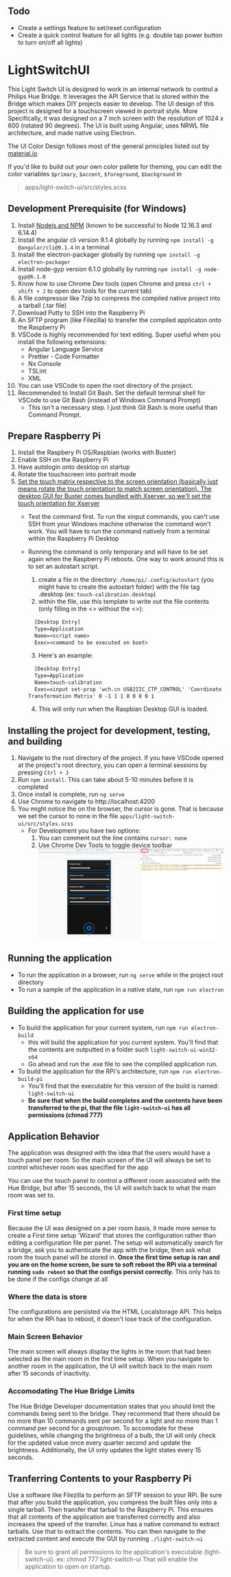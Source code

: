 ## Todo
- Create a settings feature to set/reset configuration
- Create a quick control feature for all lights (e.g. double tap power button to turn on/off all lights)



# LightSwitchUI

This Light Switch UI is designed to work in an internal network to control a Philips Hue Bridge. It leverages the API Service that is stored within the Bridge which makes DIY projects easier to develop. The UI design of this project is designed for a touchscreen viewed in portrait style. More Specifically, it was designed on a 7 inch screen with the resolution of 1024 x 600 (rotated 90 degrees). The UI is built using Angular, uses NRWL file architecture, and made native using Electron.

The UI Color Design follows most of the general principles listed out by [material.io](https://material.io/design/color/dark-theme.html#behavior)

If you'd like to build out your own color pallete for theming, you can edit the color variables `$primary`, `$accent`, `$foreground`, `$background` in
> apps/light-switch-ui/src/styles.scss

## Development Prerequisite (for Windows)

1.  Install [Nodejs and NPM](https://nodejs.org/en/download/releases/) (known to be successful to Node 12.16.3 and 6.14.4)
2.  Install the angular cli version 9.1.4 globally by running `npm install -g @angular/cli@9.1.4` in a terminal
2.  Install the electron-packager globally  by running `npm install -g electron-packager`
2.  Install node-gyp version 6.1.0 globally by running `npm install -g node-gyp@6.1.0`
2.  Know how to use Chrome Dev tools (open Chrome and press `ctrl + shift + J` to open dev tools for the current tab)
3.  A file compressor like 7zip to compress the compiled native project into a tarball (.tar file)
4.  Download Putty to SSH into the Raspberry Pi
5.  An SFTP program (like Filezilla) to transfer the compiled applicaton onto the Raspberry Pi
6.  VSCode is highly recommended for text editing. Super useful when you install the following extensions:
    - Angular Language Service
    - Prettier - Code Formatter
    - Nx Console
    - TSLint
    - XML
7. You can use VSCode to open the root directory of the project.
8. Recommended to Install Git Bash. Set the default terminal shell for VSCode to use Git Bash (instead of Windows Command Prompt)
    - This isn't a necessary step. I just think Git Bash is more useful than Command Prompt.

## Prepare Raspberry Pi

1. Install the Raspbery Pi OS/Raspbian (works with Buster)
2. Enable SSH on the Raspberry Pi
3. Have autologin onto desktop on startup
4. Rotate the touchscreen into portrait mode
5. [Set the touch matrix respective to the screen orientation (basically just means rotate the touch orientation to match screen orientation). The desktop GUI for Buster comes bundled with Xserver, so we'll set the touch orientation for Xserver](https://wiki.ubuntu.com/X/InputCoordinateTransformation)
    - Test the command first. To run the xinput commands, you can't use SSH from your Windows machine otherwise the command won't work. You will have to run the command natively from a terminal within the Raspberry Pi Desktop
    - Running the command is only temporary and will have to be set again when the Raspberry Pi reboots. One way to work around this is to set an autostart script.
        1. create a file in the directory: `/home/pi/.config/autostart` (you might have to create the autostart folder) with the file tag .desktop (ex: `touch-calibration.desktop`)
        2. within the file, use this template to write out the file contents (only filling in the <> without the <>):
        ```
          [Desktop Entry]
          Type=Application
          Name=<script name>
          Exec=<command to be executed on boot>
        ```

        3. Here's an example:
        ```
          [Desktop Entry]
          Type=Application
          Name=touch-calibration
          Exec=xinput set-prop 'wch.cn USB2IIC_CTP_CONTROL' 'Coordinate Transformation Matrix' 0 -1 1 1 0 0 0 0 1
        ```

        4. This will only run when the Raspbian Desktop GUI is loaded.

## Installing the project for development, testing, and building
1. Navigate to the root directory of the project. If you have VSCode opened at the project's root directory, you can open a terminal sessions by pressing `Ctrl + J`
2. Run `npm install`. This can take about 5-10 minutes before it is completed
3. Once install is complete, run `ng serve`
4. Use Chrome to navigate to http://localhost:4200
5. You might notice the on the browser, the cursor is gone. That is because we set the cursor to none in the file `apps/light-switch-ui/src/styles.scss`
    - For Development you have two options:
        1. You can comment out the line contains `cursor: none`
        2. Use Chrome Dev Tools to toggle device toolbar
        ![Use Chrome Dev Tools to toggle device toolbar](readme-assets/toggle-device-toolbar.png)

## Running the application
- To run the application in a browser, run `ng serve` while in the project root directory
- To run a sample of the application in a native state, run `npm run electron`

## Building the application for use
- To build the application for your current system, run `npm run electron-build`
    - this will build the application for you current system. You'll find that the contents are outputted in a folder such `light-switch-ui-win32-x64`
    - Go ahead and run the .exe file to see the compliled application run.
- To build the application for the RPi's architecture, run `npm run electron-build-pi`
    - You'll find that the executable for this version of the build is named: `light-switch-ui`
    - **Be sure that when the build completes and the contents have been transferred to the pi, that the file `light-switch-ui` has all permissions (chmod 777)**

## Application Behavior
The application was designed with the idea that the users would have a touch panel per room. So the main screen of the UI will always be set to control whichever room was specified for the app

You can use the touch panel to control a different room associated with the Hue Bridge, but after 15 seconds, the UI will switch back to what the main room was set to.

### First time setup
Because the UI was designed on a per room basis, it made more sense to create a First time setup 'Wizard' that stores the configuration rather than editing a configuration file per panel. The setup will automatically search for a bridge, ask you to authenticate the app with the bridge, then ask what room the touch panel will be stored in. **Once the first time setup is ran and you are on the home screen, be sure to soft reboot the RPi via a terminal running `sudo reboot` so that the configs persist correctly.** This only has to be done if the configs change at all

### Where the data is store
The configurations are persisted via the HTML Localstorage API. This helps for when the RPi has to reboot, it doesn't lose track of the configuration.

### Main Screen Behavior
The main screen will always display the lights in the room that had been selected as the main room in the first time setup. When you navigate to another room in the application, the UI will switch back to the main room after 15 seconds of inactivity.

### Accomodating The Hue Bridge Limits
The Hue Bridge Developer documentation states that you should limit the commands being sent to the bridge. They recommend that there should be no more than 10 commands sent per second for a light and no more than 1 command per second for a group/room. To accomodate for these guidelines, while changing the brightness of a bulb, the UI will only check for the updated value once every quarter second and update the brightness. Additionally, the UI only updates the light states every 15 seconds.

## Tranferring Contents to your Raspberry Pi
Use a software like Filezilla to perform an SFTP session to your RPi. Be sure that after you build the application, you compress the built files only into a single tarball. Then transfer that tarball to the Raspberry Pi. This ensures that all contents of the application are transferred correctly and also increases the speed of the transfer. Linux has a native command to extract tarballs. Use that to extract the contents. You can then navigate to the extracted content and execute the GUI by running `./light-switch-ui` 
> Be sure to grant all permissions to the application's executable (light-switch-ui). ex: chmod 777 light-switch-ui
That will enable the application to open on startup.








